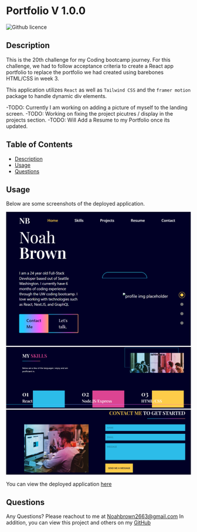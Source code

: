 # Portfolio V 1.0.0

![Github licence](http://img.shields.io/badge/license-MIT-blue.svg)
  
  
## Description
This is the 20th challenge for my Coding bootcamp journey. For this challenge, we had to follow acceptance criteria to create a React app portfolio to replace the portfolio we had created using barebones HTML/CSS in week 3.

This application utilizes `React` as well as `Tailwind CSS` and the `framer motion` package to handle dynamic div elements.

-TODO: Currently I am working on adding a picture of myself to the landing screen. 
-TODO: Working on fixing the project picutres / display in the projects section.
-TODO: Will Add a Resume to my Portfolio once its updated.

## Table of Contents
* [Description](#description)
* [Usage](#usage)
* [Questions](#questions)
  
  
## Usage
Below are some screenshots of the deployed application.

![](./src/assets/screenshot.PNG)
![](./src/assets/screenshot2.PNG)
![](./src/assets/screenshot3.PNG)

You can view the deployed application [here](https://noahbrown26.github.io/Portfolio-1.0.0/)
  
## Questions
Any Questions? Please reachout to me at Noahbrown2663@gmail.com
In addition, you can view this project and others on my [GitHub](https://github.com/Noahbrown26)
